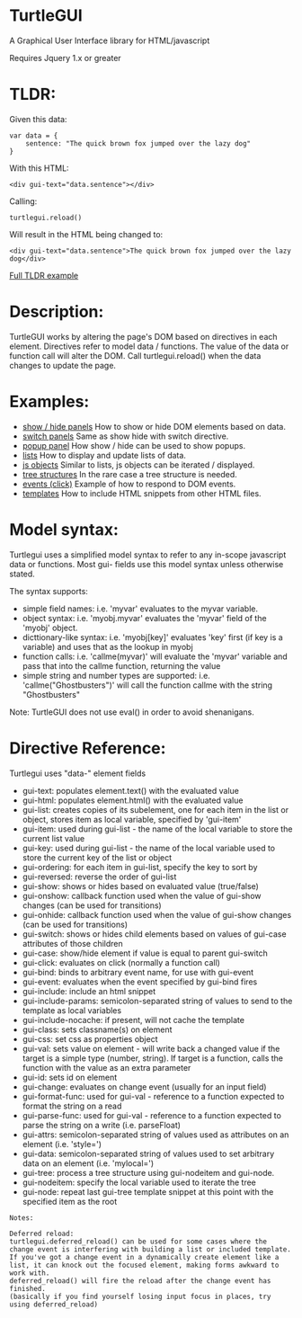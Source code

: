 # TurtleGUI

A Graphical User Interface library for HTML/javascript


Requires Jquery 1.x or greater 


# TLDR:

Given this data:

    var data = {
        sentence: "The quick brown fox jumped over the lazy dog"
    }

With this HTML:

    <div gui-text="data.sentence"></div>

Calling:

    turtlegui.reload()

Will result in the HTML being changed to:

    <div gui-text="data.sentence">The quick brown fox jumped over the lazy dog</div>

[Full TLDR example](examples/tldr.html)


# Description:

TurtleGUI works by altering the page's DOM based on directives in each element.
Directives refer to model data / functions. The value of the data or function call will alter the DOM.
Call turtlegui.reload() when the data changes to update the page.


# Examples:

* [show / hide panels](examples/show_hide.html) How to show or hide DOM elements based on data.
* [switch panels](examples/switch_panels.html) Same as show hide with switch directive.
* [popup panel](examples/popup_panel.html) How show / hide can be used to show popups.
* [lists](examples/lists.html) How to display and update lists of data.
* [js objects](examples/js_objects.html) Similar to lists, js objects can be iterated / displayed.
* [tree structures](examples/tree.html) In the rare case a tree structure is needed.
* [events (click)](examples/events.html) Example of how to respond to DOM events.
* [templates](examples/templates.html) How to include HTML snippets from other HTML files.


# Model syntax:

Turtlegui uses a simplified model syntax to refer to any in-scope javascript data or functions. Most gui- fields use this model syntax unless otherwise stated.

The syntax supports:
* simple field names: i.e. 'myvar' evaluates to the myvar variable.
* object syntax: i.e. 'myobj.myvar' evaluates the 'myvar' field of the 'myobj' object.
* dicttionary-like syntax: i.e. 'myobj[key]' evaluates 'key' first (if key is a variable) and uses that as the lookup in myobj
* function calls: i.e. 'callme(myvar)' will evaluate the 'myvar' variable and pass that into the callme function, returning the value
* simple string and number types are supported: i.e. 'callme("Ghostbusters")' will call the function callme with the string "Ghostbusters"

Note: TurtleGUI does not use eval() in order to avoid shenanigans.


# Directive Reference:

Turtlegui uses "data-" element fields

* gui-text: populates element.text() with the evaluated value
* gui-html: populates element.html() with the evaluated value
* gui-list: creates copies of its subelement, one for each item in the list or object, stores item as local variable, specified by 'gui-item'
* gui-item: used during gui-list - the name of the local variable to store the current list value
* gui-key: used during gui-list - the name of the local variable used to store the current key of the list or object
* gui-ordering: for each item in gui-list, specify the key to sort by
* gui-reversed: reverse the order of gui-list
* gui-show: shows or hides based on evaluated value (true/false)
* gui-onshow: callback function used when the value of gui-show changes (can be used for transitions)
* gui-onhide: callback function used when the value of gui-show changes (can be used for transitions)
* gui-switch: shows or hides child elements based on values of gui-case attributes of those children
* gui-case: show/hide element if value is equal to parent gui-switch
* gui-click: evaluates on click (normally a function call)
* gui-bind: binds to arbitrary event name, for use with gui-event
* gui-event: evaluates when the event specified by gui-bind fires
* gui-include: include an html snippet
* gui-include-params: semicolon-separated string of values to send to the template as local variables
* gui-include-nocache: if present, will not cache the template
* gui-class: sets classname(s) on element
* gui-css: set css as properties object
* gui-val: sets value on element - will write back a changed value if the target is a simple type (number, string). If target is a function, calls the function with the value as an extra parameter
* gui-id: sets id on element
* gui-change: evaluates on change event (usually for an input field)
* gui-format-func: used for gui-val - reference to a function expected to format the string on a read
* gui-parse-func: used for gui-val - reference to a function expected to parse the string on a write (i.e. parseFloat)
* gui-attrs: semicolon-separated string of values used as attributes on an element (i.e. 'style=')
* gui-data: semicolon-separated string of values used to set arbitrary data on an element (i.e. 'mylocal=')
* gui-tree: process a tree structure using gui-nodeitem and gui-node.
* gui-nodeitem: specify the local variable used to iterate the tree
* gui-node: repeat last gui-tree template snippet at this point with the specified item as the root

~~~~
Notes:

Deferred reload:
turtlegui.deferred_reload() can be used for some cases where the change event is interfering with building a list or included template.
If you've got a change event in a dynamically create element like a list, it can knock out the focused element, making forms awkward to work with.
deferred_reload() will fire the reload after the change event has finished.
(basically if you find yourself losing input focus in places, try using deferred_reload)

